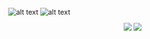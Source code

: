 ![alt text](https://image.ibb.co/geAdkd/1.jpg)
![alt text](https://image.ibb.co/bPkYJy/2.jpg)

<p align="center">
  <img src="https://image.ibb.co/geAdkd/1.jpg">
  <img src="https://image.ibb.co/bPkYJy/2.jpg">
</p>